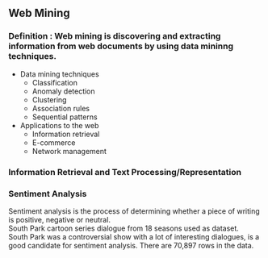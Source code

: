 ## Web Mining  
### Definition : Web mining is discovering and extracting information from web documents by using data mininng techniques.  
*   Data mining techniques
    *   Classification
    *   Anomaly detection
    *   Clustering
    *   Association rules
    *   Sequential patterns  
*   Applications to the web  
    *   Information retrieval
    *   E-commerce
    *   Network management  
    
### Information Retrieval and Text Processing/Representation  

### Sentiment Analysis  
Sentiment analysis is the process of determining whether a piece of writing is positive, negative or neutral.  
South Park cartoon series dialogue from 18 seasons used as dataset.  
South Park was a controversial show with a lot of interesting dialogues, is a good candidate for sentiment analysis. 
There are 70,897 rows in the data.  

